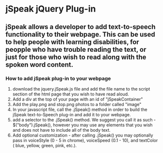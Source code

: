 # jSpeak jQuery Plug-in

## jSpeak allows a developer to add text-to-speech functionality to their webpage. This can be used to help people with learning disabilities, for peopple who have trouble reading the text, or just for those who wish to read along with the spoken word content. 

### How to add jSpeak plug-in to your webpage

1. download the jquery.jSpeak.js file and add the file name to the script section of the html page that you wish to have read aloud.
 2. Add a div at the top of your page with an id of "jSpeakContainer"
  3. Add the play.png and stop.png photos to a folder called "image"
  4. In your javascript file, call the .jSpeak() method in order to build the jSpeak text-to-Speech plug-in and add it to your webpage.
 5. add a selector to the .jSpeak() method. We suggest you call it as such - $("body").jSpeak(), however you may use any elements that you wish and does not have to include all of the body text.
 6. Add optional customization - after calling .jSpeak() you may optionally pass in voiceStyle (0 - 5 in chrome), voiceSpeed (0.1 - 10), and textColor ( blue, yellow, green, pink, etc.).
